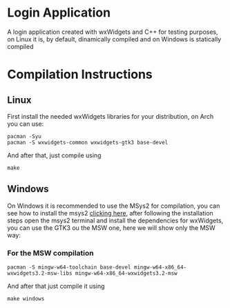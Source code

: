 # Login Application

A login application created with wxWidgets and C++ for testing purposes, on Linux it is, by default, dinamically compiled and on Windows is statically compiled

# Compilation Instructions

## Linux
First install the needed wxWidgets libraries for your distribution, on Arch you can use:

```
pacman -Syu
pacman -S wxwidgets-common wxwidgets-gtk3 base-devel
```

And after that, just compile using
```
make
```

## Windows
On Windows it is recommended to use the MSys2 for compilation, you can see how to install the msys2 [clicking here](https://www.msys2.org/), after following the installation steps open the msys2 terminal and install the dependencies for wxWidgets, you can use the GTK3 ou the MSW one, here we will show only the MSW way:

### For the MSW compilation
```
pacman -S mingw-w64-toolchain base-devel mingw-w64-x86_64-wxwidgets3.2-msw-libs mingw-w64-x86_64-wxwidgets3.2-msw
```

And after that just compile it using
```
make windows
```
